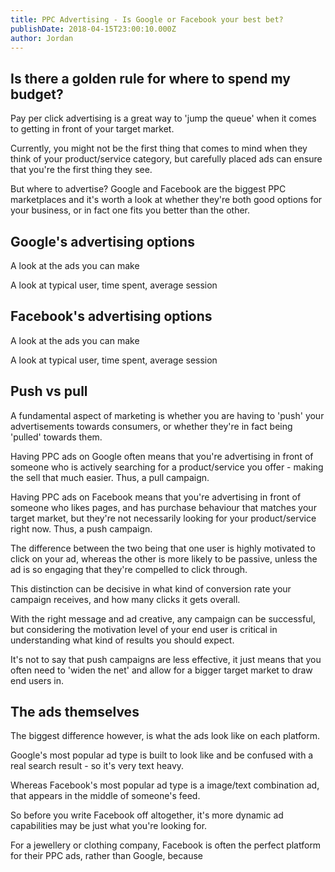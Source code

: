 ```yaml
---
title: PPC Advertising - Is Google or Facebook your best bet?
publishDate: 2018-04-15T23:00:10.000Z
author: Jordan
---
```

## Is there a golden rule for where to spend my budget?

Pay per click advertising is a great way to 'jump the queue' when it comes to getting in front of your target market.

Currently, you might not be the first thing that comes to mind when they think of your product/service category, but carefully placed ads can ensure that you're the first thing they see.

But where to advertise? Google and Facebook are the biggest PPC marketplaces and it's worth a look at whether they're both good options for your business, or in fact one fits you better than the other.

## Google's advertising options

A look at the ads you can make

A look at typical user, time spent, average session

## Facebook's advertising options

A look at the ads you can make

A look at typical user, time spent, average session

## Push vs pull

A fundamental aspect of marketing is whether you are having to 'push' your advertisements towards consumers, or whether they're in fact being 'pulled' towards them.

Having PPC ads on Google often means that you're advertising in front of someone who is actively searching for a product/service you offer - making the sell that much easier. Thus, a pull campaign.

Having PPC ads on Facebook means that you're advertising in front of someone who likes pages, and has purchase behaviour that matches your target market, but they're not necessarily looking for your product/service right now. Thus, a push campaign.

The difference between the two being that one user is highly motivated to click on your ad, whereas the other is more likely to be passive, unless the ad is so engaging that they're compelled to click through.

This distinction can be decisive in what kind of conversion rate your campaign receives, and how many clicks it gets overall.

With the right message and ad creative, any campaign can be successful, but considering the motivation level of your end user is critical in understanding what kind of results you should expect.

It's not to say that push campaigns are less effective, it just means that you often need to 'widen the net' and allow for a bigger target market to draw end users in.

## The ads themselves

The biggest difference however, is what the ads look like on each platform.

Google's most popular ad type is built to look like and be confused with a real search result - so it's very text heavy. 

Whereas Facebook's most popular ad type is a image/text combination ad, that appears in the middle of someone's feed.

So before you write Facebook off altogether, it's more dynamic ad capabilities may be just what you're looking for.

For a jewellery or clothing company, Facebook is often the perfect platform for their PPC ads, rather than Google, because
